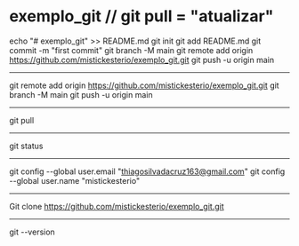 # exemplo_git // git pull = "atualizar"
echo "# exemplo_git" >> README.md
git init
git add README.md
git commit -m "first commit"
git branch -M main
git remote add origin https://github.com/mistickesterio/exemplo_git.git
git push -u origin main

________________________________________________________________________________________________________________


git remote add origin https://github.com/mistickesterio/exemplo_git.git
git branch -M main
git push -u origin main

________________________________________________________________________________________________________________

git pull

________________________________________________________________________________________________________________

git status

________________________________________________________________________________________________________________

git config --global user.email "thiagosilvadacruz163@gmail.com"
git config --global user.name "mistickesterio"

________________________________________________________________________________________________________________

Git clone https://github.com/mistickesterio/exemplo_git.git

________________________________________________________________________________________________________________

git --version

